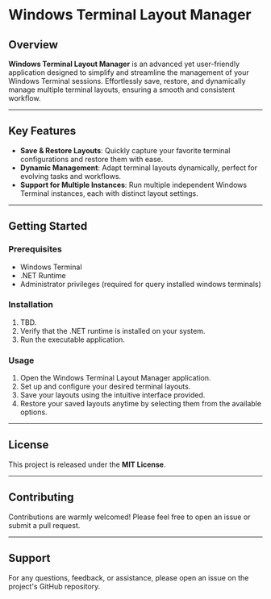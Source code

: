 # Windows Terminal Layout Manager

## Overview

**Windows Terminal Layout Manager** is an advanced yet user-friendly application designed to simplify and streamline the management of your Windows Terminal sessions. Effortlessly save, restore, and dynamically manage multiple terminal layouts, ensuring a smooth and consistent workflow.

---

## Key Features

- **Save & Restore Layouts**: Quickly capture your favorite terminal configurations and restore them with ease.
- **Dynamic Management**: Adapt terminal layouts dynamically, perfect for evolving tasks and workflows.
- **Support for Multiple Instances**: Run multiple independent Windows Terminal instances, each with distinct layout settings.

---

## Getting Started

### Prerequisites

- Windows Terminal
- .NET Runtime
- Administrator privileges (required for query installed windows terminals)

### Installation

1. TBD.
2. Verify that the .NET runtime is installed on your system.
3. Run the executable application.

### Usage

1. Open the Windows Terminal Layout Manager application.
2. Set up and configure your desired terminal layouts.
3. Save your layouts using the intuitive interface provided.
4. Restore your saved layouts anytime by selecting them from the available options.

---

## License

This project is released under the **MIT License**.

---

## Contributing

Contributions are warmly welcomed! Please feel free to open an issue or submit a pull request.

---

## Support

For any questions, feedback, or assistance, please open an issue on the project's GitHub repository.

